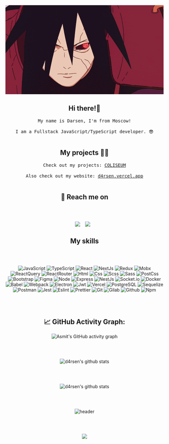 <div align="center">
  <img src="https://github.com/d4rsen/d4rsen/blob/main/assets/giphy.gif" alt="header"/>
</div>


<h2 align="center">Hi there!🤘</h2>
<p align="center">
  <samp>My name is Darsen, I'm from Moscow! <br> <br> I am a Fullstack JavaScript/TypeScript developer. 😎
  </samp>
  <br> <br>
</p>


<h2 align="center">My projects 👨‍💻</h2>
<p align="center">
  <samp>Check out my projects: <a href="https://coliseum-game.vercel.app/home" target="_blank">COLISEUM</a>
  </samp>
 <br> <br>
 <samp>Also check out my website: <a href="https://d4rsen.vercel.app" target="_blank">d4rsen.vercel.app</a>
  </samp>
  <br> <br>
</p>


<h2 align="center">💬 Reach me on</h2>
<br> <br>
<p align="center" align='right'>
  <a target="_blank"href="mailto:darsenungarlinov00@gmail.com"><img src="https://img.shields.io/badge/Gmail-20232A?style=for-the-badge&logo=gmail" /></a>&nbsp;&nbsp;&nbsp;
  <a target="_blank"href="https://t.me/d4rse"><img src="https://img.shields.io/badge/Telegram-20232A?style=for-the-badge&logo=telegram" /></a>&nbsp;&nbsp;&nbsp;
</p>

<h2 align="center">My skills</h2>
<br> <br>
<div align="center">

![JavaScript](https://img.shields.io/badge/JavaScript-20232A?style=for-the-badge&logo=javascript)
![TypeScript](https://img.shields.io/badge/TypeScript-20232A?style=for-the-badge&logo=typescript)
![React](https://img.shields.io/badge/React-20232A?style=for-the-badge&logo=react)
![NextJs](https://img.shields.io/badge/next-20232A?style=for-the-badge&logo=next.js)
![Redux](https://img.shields.io/badge/Redux-20232A?style=for-the-badge&logo=redux&logoColor=7749BD)
![Mobx](https://img.shields.io/badge/mobx-20232A?style=for-the-badge&logo=mobx)
![ReactQuery](https://img.shields.io/badge/ReactQuery-20232A?style=for-the-badge&logo=reactquery)
![ReactRouter](https://img.shields.io/badge/React_Router-20232A?style=for-the-badge&logo=react-router)
![Html](https://img.shields.io/badge/HTML5-20232A?style=for-the-badge&logo=html5)
![Css](https://img.shields.io/badge/CSS3-20232A?style=for-the-badge&logo=css3&logoColor=369AD6)
![Scss](https://img.shields.io/badge/scss-20232A?style=for-the-badge&logo=sass)
![Sass](https://img.shields.io/badge/Sass-20232A?style=for-the-badge&logo=sass)
![PostCss](https://img.shields.io/badge/postcss-20232A?style=for-the-badge&logo=postcss&logoColor=DD3A0A)
![Bootstrap](https://img.shields.io/badge/Bootstrap-20232A?style=for-the-badge&logo=bootstrap)
![Figma](https://img.shields.io/badge/figma-20232A?style=for-the-badge&logo=figma)
![Node](https://img.shields.io/badge/node-20232A?style=for-the-badge&logo=node.js)
![Express](https://img.shields.io/badge/express-20232A?style=for-the-badge&logo=express)
![NestJs](https://img.shields.io/badge/nest-20232A?style=for-the-badge&logo=nestjs&logoColor=E0234D)
![Socket.io](https://img.shields.io/badge/socket.io-20232A?style=for-the-badge&logo=socket.io)
![Docker](https://img.shields.io/badge/docker-20232A?style=for-the-badge&logo=docker)
![Babel](https://img.shields.io/badge/babel-20232A?style=for-the-badge&logo=babel)
![Webpack](https://img.shields.io/badge/webpack-20232A?style=for-the-badge&logo=webpack)
![Electron](https://img.shields.io/badge/electron-20232A?style=for-the-badge&logo=electron&logoColor=A0EBF9)
![Jwt](https://img.shields.io/badge/JWT-20232A?style=for-the-badge&logo=jsonwebtokens)
![Vercel](https://img.shields.io/badge/vercel-20232A?style=for-the-badge&logo=vercel)
![PostgreSQL](https://img.shields.io/badge/postgresql-20232A?style=for-the-badge&logo=postgresql)
![Sequelize](https://img.shields.io/badge/Sequelize-20232A?style=for-the-badge&logo=Sequelize)
![Postman](https://img.shields.io/badge/postman-20232A?style=for-the-badge&logo=postman)
![Jest](https://img.shields.io/badge/jest-20232A?style=for-the-badge&logo=jest&logoColor=99424F)
![Eslint](https://img.shields.io/badge/eslint-20232A?style=for-the-badge&logo=eslint&logoColor=7C7CEA)
![Prettier](https://img.shields.io/badge/prettier-20232A?style=for-the-badge&logo=prettier)
![Git](https://img.shields.io/badge/git-20232A?style=for-the-badge&logo=git)
![Gilab](https://img.shields.io/badge/gitlab-20232A?style=for-the-badge&logo=gitlab)
![Github](https://img.shields.io/badge/github-20232A?style=for-the-badge&logo=github)
![Npm](https://img.shields.io/badge/npm-20232A?style=for-the-badge&logo=npm)

  
 
 </div>

<div align="center">
 <br> <br>

  <h2> 📈 GitHub Activity Graph: </h2>
  
![Asmit's GitHub activity graph](https://activity-graph.herokuapp.com/graph?username=d4rsen&hide_border=true&theme=redical)
  
  <br> <br>
  
![d4rsen's github stats](https://github-readme-stats.vercel.app/api/top-langs/?username=d4rsen&theme=radical&layout=compact)
  
<br> <br>
  
![d4rsen's github stats](https://github-readme-stats.vercel.app/api?username=d4rsen&show_icons=true&theme=radical&include_all_commits=true)
  
  <br> <br>
  
  
  <div align="center">
  <img src="https://github.com/d4rsen/d4rsen/blob/main/assets/rinnegan.gif" alt="header"/>
</div>
  
 <br> <br>
  
![](https://visitor-badge.glitch.me/badge?page_id=d4rsen)
  
</div>
